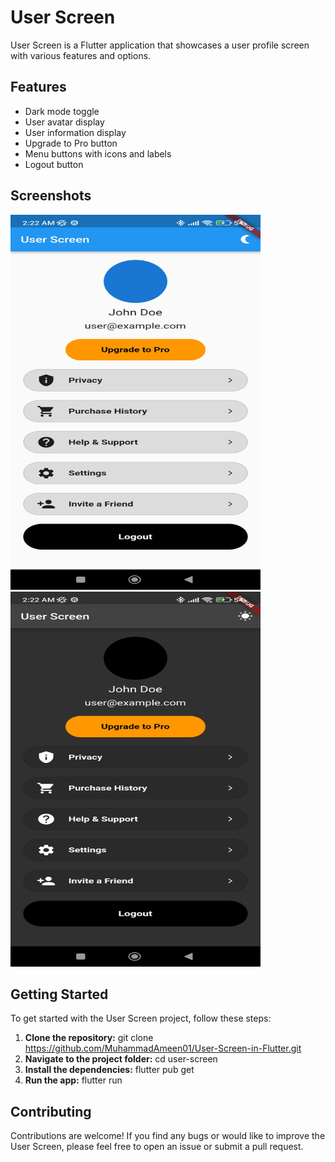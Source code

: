 # User Screen

User Screen is a Flutter application that showcases a user profile screen with various features and options.

## Features

- Dark mode toggle
- User avatar display
- User information display
- Upgrade to Pro button
- Menu buttons with icons and labels
- Logout button
## Screenshots
<img src="https://github.com/MuhammadAmeen01/User-Screen-in-Flutter/blob/master/1.jpg?raw=true" width="400" height="600">
<img src="https://github.com/MuhammadAmeen01/User-Screen-in-Flutter/blob/master/2.jpg?raw=true" width="400" height="600">


## Getting Started

To get started with the User Screen project, follow these steps:
1. **Clone the repository:**
git clone https://github.com/MuhammadAmeen01/User-Screen-in-Flutter.git
2. **Navigate to the project folder:**
cd user-screen
3. **Install the dependencies:**
flutter pub get
4. **Run the app:**
flutter run

## Contributing

Contributions are welcome! If you find any bugs or would like to improve the User Screen, please feel free to open an issue or submit a pull request.


